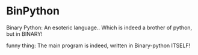 # BinPython
Binary Python: An esoteric language.. Which is indeed a brother of python, but in BINARY!


funny thing:
The main program is indeed, written in Binary-python ITSELF!
